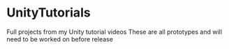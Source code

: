 # UnityTutorials
Full projects from my Unity tutorial videos
These are all prototypes and will need to be worked on before release
